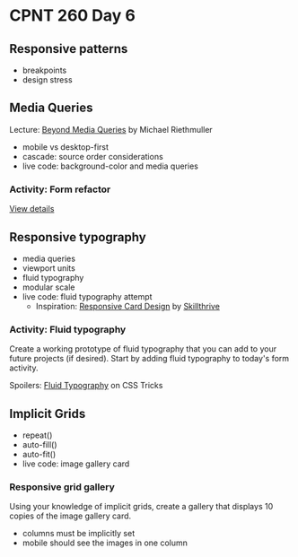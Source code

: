 # CPNT 260 Day 6
## Responsive patterns
- breakpoints
- design stress

## Media Queries
Lecture: [Beyond Media Queries](https://vimeo.com/235428198) by Michael Riethmuller 
- mobile vs desktop-first
- cascade: source order considerations
- live code: background-color and media queries

### Activity: Form refactor
[View details](activites/media-queries-form)

## Responsive typography
- media queries
- viewport units
- fluid typography
- modular scale
- live code: fluid typography attempt
  - Inspiration: [Responsive Card Design](https://youtu.be/qJf8N46OEMk?t=1730) by [Skillthrive](https://www.youtube.com/channel/UCvHKiUI75ytqUcN851fRR2w)

### Activity: Fluid typography
Create a working prototype of fluid typography that you can add to your future projects (if desired). Start by adding fluid typography to today's form activity.

Spoilers: [Fluid Typography](https://css-tricks.com/snippets/css/fluid-typography/) on CSS Tricks

## Implicit Grids
- repeat()
- auto-fill()
- auto-fit()
- live code: image gallery card

### Responsive grid gallery
Using your knowledge of implicit grids, create a gallery that displays 10 copies of the image gallery card.
- columns must be implicitly set
- mobile should see the images in one column
